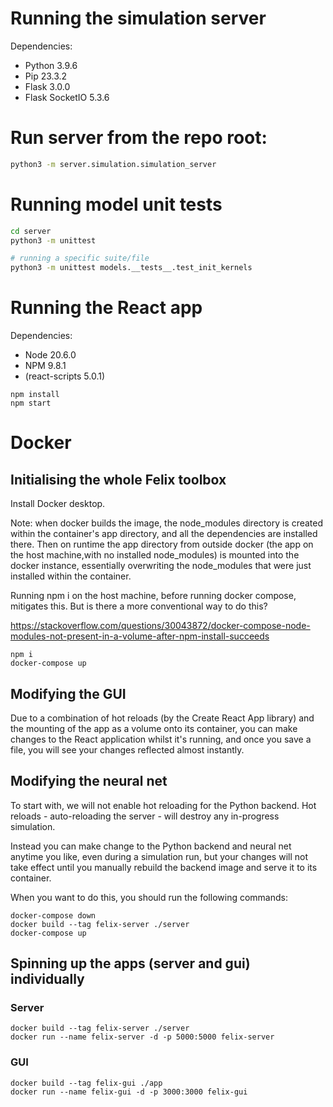 # Running the simulation server

Dependencies:

- Python 3.9.6
- Pip 23.3.2
- Flask 3.0.0
- Flask SocketIO 5.3.6

# Run server from the repo root:
  
```bash
python3 -m server.simulation.simulation_server
```

# Running model unit tests

```bash
cd server
python3 -m unittest

# running a specific suite/file
python3 -m unittest models.__tests__.test_init_kernels
```

# Running the React app

Dependencies:

- Node 20.6.0
- NPM 9.8.1
- (react-scripts 5.0.1)

```
npm install
npm start
```

# Docker

## Initialising the whole Felix toolbox

Install Docker desktop.

Note: when docker builds the image, the node_modules directory is created within the container's app directory, and all the dependencies are installed there. Then on runtime the app directory from outside docker (the app on the host machine,with no installed node_modules) is mounted into the docker instance, essentially overwriting the node_modules that were just installed within the container.

Running npm i on the host machine, before running docker compose, mitigates this. But is there a more conventional way to do this?

https://stackoverflow.com/questions/30043872/docker-compose-node-modules-not-present-in-a-volume-after-npm-install-succeeds

```
npm i
docker-compose up
```

## Modifying the GUI

Due to a combination of hot reloads (by the Create React App library) and the mounting of the app as a volume onto its container, you can make changes to the React application whilst it's running, and once you save a file, you will see your changes reflected almost instantly.

## Modifying the neural net

To start with, we will not enable hot reloading for the Python backend. Hot reloads - auto-reloading the server - will destroy any in-progress simulation.

Instead you can make change to the Python backend and neural net anytime you like, even during a simulation run, but your changes will not take effect until you manually rebuild the backend image and serve it to its container.

When you want to do this, you should run the following commands:

```
docker-compose down
docker build --tag felix-server ./server
docker-compose up
```

## Spinning up the apps (server and gui) individually

### Server

```
docker build --tag felix-server ./server
docker run --name felix-server -d -p 5000:5000 felix-server
```

### GUI

```
docker build --tag felix-gui ./app
docker run --name felix-gui -d -p 3000:3000 felix-gui
```